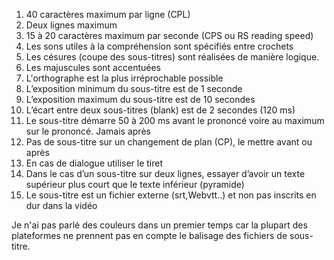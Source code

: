1. 40 caractères maximum par ligne (CPL)
2. Deux lignes maximum
3. 15 à 20 caractères maximum par seconde (CPS ou RS reading speed)
4. Les sons utiles à la compréhension sont spécifiés entre crochets
5. Les césures (coupe des sous-titres) sont réalisées de manière logique.
6. Les majuscules sont accentuées
7. L'orthographe est la plus irréprochable possible
8. L’exposition minimum du sous-titre est de 1 seconde
9. L’exposition maximum du sous-titre est de 10 secondes
10. L’écart entre deux sous-titres (blank) est de 2 secondes (120 ms)
11. Le sous-titre démarre 50 à 200 ms avant le prononcé voire au maximum sur le prononcé. Jamais après
12. Pas de sous-titre sur un changement de plan (CP), le mettre avant ou après
13. En cas de dialogue utiliser le tiret
14. Dans le cas d’un sous-titre sur deux lignes, essayer d’avoir un texte supérieur plus court que le texte inférieur (pyramide)
15. Le sous-titre est un fichier externe (srt,Webvtt..) et non pas inscrits en dur dans la vidéo


Je n'ai pas parlé des couleurs dans un premier temps car la plupart des plateformes ne prennent pas en compte le balisage des fichiers de sous-titre.
